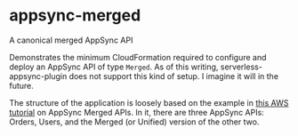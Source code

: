 # appsync-merged

A canonical merged AppSync API

Demonstrates the minimum CloudFormation required to configure and deploy an AppSync API of type `Merged`.
As of this writing, serverless-appsync-plugin does not support this kind of setup. I imagine it will in the future.

The structure of the application is loosely based on the example in [this AWS tutorial](https://youtu.be/LP8n5bYuiPA) on AppSync Merged APIs. In it, there are three AppSync APIs: Orders, Users, and the Merged (or Unified) version of the other two.
